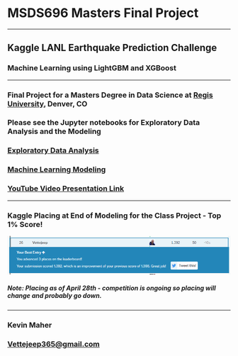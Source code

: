 # MSDS696 Masters Final Project
---
## Kaggle LANL Earthquake Prediction Challenge
### Machine Learning using LightGBM and XGBoost
---
### Final Project for a Masters Degree in Data Science at [Regis University](https://www.regis.edu), Denver, CO  
### Please see the Jupyter notebooks for Exploratory Data Analysis and the Modeling
### [Exploratory Data Analysis](https://github.com/Vettejeep/MSDS696-Masters-Final-Project/blob/master/earthquake_eda.ipynb)
### [Machine Learning Modeling](https://github.com/Vettejeep/MSDS696-Masters-Final-Project/blob/master/earthquake_model.ipynb)
### [YouTube Video Presentation Link](https://youtu.be/HR0ppRIkq1o)
---
### Kaggle Placing at End of Modeling for the Class Project - Top 1% Score!  
![Kaggle_Placing](img/Kaggle_Placing_28Apr.PNG)  

##### Note: Placing as of April 28th - competition is ongoing so placing will change and probably go down.
---
### Kevin Maher    
### Vettejeep365@gmail.com    

